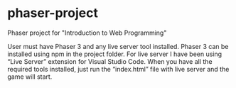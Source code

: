 # phaser-project
Phaser project for "Introduction to Web Programming"

User must have Phaser 3 and any live server tool installed. Phaser 3 can be installed using npm in the project folder. For live server I have been using “Live Server” extension for Visual Studio Code. When you have all the required tools installed, just run the “index.html” file with live server and the game will start.
